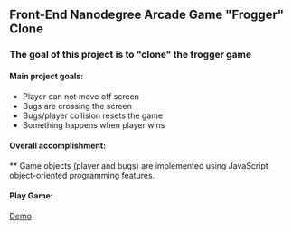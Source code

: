 ## Front-End Nanodegree Arcade Game "Frogger" Clone


### The goal of this project is to "clone" the frogger game

#### Main project goals:

* Player can not move off screen
* Bugs are crossing the screen
* Bugs/player collision resets the game
* Something happens when player wins

#### Overall accomplishment:

** Game objects (player and bugs) are implemented using JavaScript object-oriented programming features.


#### Play Game:


[Demo](http://nicolepcx.github.io./ "Demo")

